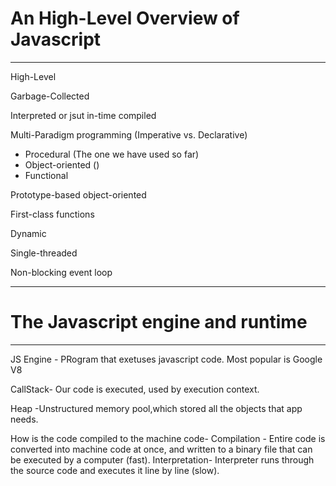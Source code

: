 # An High-Level Overview of Javascript

---

High-Level

Garbage-Collected

Interpreted or jsut in-time compiled

Multi-Paradigm programming (Imperative vs. Declarative)

- Procedural (The one we have used so far)
- Object-oriented ()
- Functional

Prototype-based object-oriented

First-class functions

Dynamic

Single-threaded

Non-blocking event loop

---

# The Javascript engine and runtime

---

JS Engine - PRogram that exetuses javascript code.
Most popular is Google V8

CallStack- Our code is executed, used by execution context.

Heap -Unstructured memory pool,which stored all the objects that app needs.

How is the code compiled to the machine code-
Compilation - Entire code is converted into machine code at once, and written to a binary file that can be executed by a computer (fast).
Interpretation- Interpreter runs through the source code and executes it line by line (slow).
